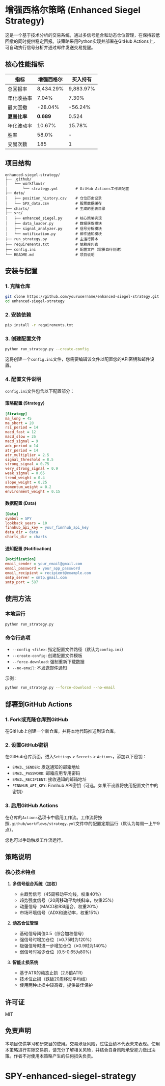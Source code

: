 # 增强西格尔策略 (Enhanced Siegel Strategy)

这是一个基于技术分析的交易系统，通过多信号组合和动态仓位管理，在保持较低回撤的同时提供稳定回报。该策略采用Python实现并部署在GitHub Actions上，可自动执行信号分析并通过邮件发送交易提醒。

## 核心性能指标

| 指标 | 增强西格尔 | 买入持有 |
|--------|----------------|------------|
| 总回报率 | 8,434.29% | 9,883.97% |
| 年化收益率 | 7.04% | 7.30% |
| 最大回撤 | -28.04% | -56.24% |
| **夏普比率** | **0.689** | 0.524 |
| 年化波动率 | 10.67% | 15.78% |
| 胜率 | 58.0% | - |
| 交易次数 | 185 | 1 |

## 项目结构

```
enhanced-siegel-strategy/
├── .github/
│   └── workflows/
│       └── strategy.yml        # GitHub Actions工作流配置
├── data/
│   ├── position_history.csv    # 仓位历史记录
│   └── SPX_data.csv            # 股票数据缓存
├── charts/                     # 生成的图表目录
├── src/
│   ├── enhanced_siegel.py      # 核心策略实现
│   ├── data_loader.py          # 数据获取模块
│   ├── signal_analyzer.py      # 信号分析模块
│   └── notification.py         # 邮件通知模块
├── run_strategy.py             # 主运行脚本
├── requirements.txt            # 依赖库列表
├── config.ini                  # 配置文件（需要自行创建）
└── README.md                   # 项目说明
```

## 安装与配置

### 1. 克隆仓库

```bash
git clone https://github.com/yourusername/enhanced-siegel-strategy.git
cd enhanced-siegel-strategy
```

### 2. 安装依赖

```bash
pip install -r requirements.txt
```

### 3. 创建配置文件

```bash
python run_strategy.py --create-config
```

这将创建一个`config.ini`文件，您需要编辑该文件以配置您的API密钥和邮件设置。

### 4. 配置文件说明

`config.ini`文件包含以下配置部分：

#### 策略配置 (Strategy)

```ini
[Strategy]
ma_long = 45
ma_short = 20
rsi_period = 14
macd_fast = 12
macd_slow = 26
macd_signal = 9
adx_period = 14
atr_period = 14
atr_multiplier = 2.5
signal_threshold = 0.5
strong_signal = 0.75
very_strong_signal = 0.9
weak_signal = 0.65
trend_weight = 0.4
slope_weight = 0.25
momentum_weight = 0.2
environment_weight = 0.15
```

#### 数据配置 (Data)

```ini
[Data]
symbol = SPY
lookback_years = 10
finnhub_api_key = your_finnhub_api_key
data_dir = data
charts_dir = charts
```

#### 通知配置 (Notification)

```ini
[Notification]
email_sender = your_email@gmail.com
email_password = your_app_password
email_recipient = recipient@example.com
smtp_server = smtp.gmail.com
smtp_port = 587
```

## 使用方法

### 本地运行

```bash
python run_strategy.py
```

### 命令行选项

- `--config <file>`: 指定配置文件路径（默认为`config.ini`）
- `--create-config`: 创建配置文件模板
- `--force-download`: 强制重新下载数据
- `--no-email`: 不发送邮件通知

示例：

```bash
python run_strategy.py --force-download --no-email
```

## 部署到GitHub Actions

### 1. Fork或克隆仓库到GitHub

在GitHub上创建一个新仓库，并将本地代码推送到该仓库。

### 2. 设置GitHub密钥

在GitHub仓库页面，进入`Settings` > `Secrets` > `Actions`，添加以下密钥：

- `EMAIL_SENDER`: 发送通知的邮箱地址
- `EMAIL_PASSWORD`: 邮箱应用专用密码
- `EMAIL_RECIPIENT`: 接收通知的邮箱地址
- `FINNHUB_API_KEY`: Finnhub API密钥（可选，如果不设置将使用配置文件中的密钥）

### 3. 启用GitHub Actions

在仓库的`Actions`选项卡中启用工作流。工作流将按照`.github/workflows/strategy.yml`文件中的配置定期运行（默认为每周一上午9点）。

您也可以手动触发工作流运行。

## 策略说明

### 核心技术特点

1. **多信号组合系统（加权）**
   - 主趋势信号（45周移动平均线，权重40%）
   - 趋势强度信号（20周移动平均线斜率，权重25%）
   - 动量信号（MACD和RSI组合，权重20%）
   - 市场环境信号（ADX和波动率，权重15%）

2. **动态仓位管理**
   - 基础信号阈值0.5（综合加权信号）
   - 强信号时增加仓位（≥0.75时为120%）
   - 极强信号时进一步增加仓位（≥0.9时为140%）
   - 弱信号时减少仓位（0.5-0.65为80%）

3. **智能止损系统**
   - 基于ATR的动态止损（2.5倍ATR）
   - 技术位止损（跌破20周移动平均线）
   - 使用两种止损中较高者，提供最佳保护

## 许可证

MIT

## 免责声明

本项目仅供学习和研究目的使用。交易涉及风险，过往业绩不代表未来表现。使用本策略进行实际交易前，请充分了解相关风险，并结合自身风险承受能力做出决策。作者不对使用本策略产生的任何损失负责。
# SPY-enhanced-siegel-strategy
